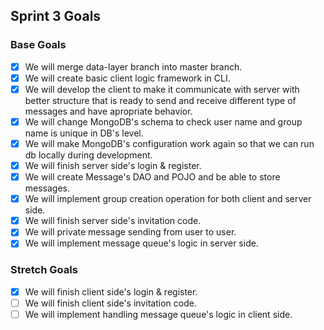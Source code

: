 ## Sprint 3 Goals

### Base Goals
- [X] We will merge data-layer branch into master branch.
- [X] We will create basic client logic framework in CLI.
- [X] We will develop the client to make it communicate with server with better structure that is ready to send and receive different type of messages and have apropriate behavior.
- [X] We will change MongoDB's schema to check user name and group name is unique in DB's level.
- [X] We will make MongoDB's configuration work again so that we can run db locally during development.
- [X] We will finish server side's login & register.
- [X] We will create Message's DAO and POJO and be able to store messages.
- [X] We will implement group creation operation for both client and server side.
- [X] We will finish server side's invitation code.
- [X] We will private message sending from user to user.
- [X] We will implement message queue's logic in server side.

### Stretch Goals
- [X] We will finish client side's login & register.
- [ ] We will finish client side's invitation code.
- [ ] We will implement handling message queue's logic in client side.
